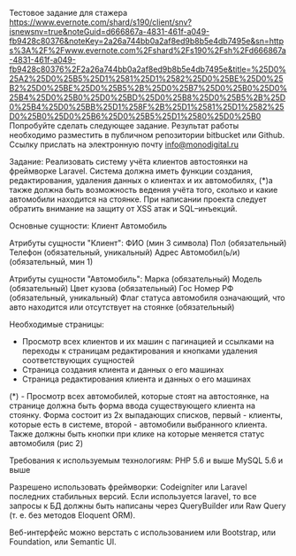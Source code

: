 Тестовое задание для стажера
https://www.evernote.com/shard/s190/client/snv?isnewsnv=true&noteGuid=d666867a-4831-461f-a049-fb9428c80376&noteKey=2a26a744bb0a2af8ed9b8b5e4db7495e&sn=https%3A%2F%2Fwww.evernote.com%2Fshard%2Fs190%2Fsh%2Fd666867a-4831-461f-a049-fb9428c80376%2F2a26a744bb0a2af8ed9b8b5e4db7495e&title=%25D0%25A2%25D0%25B5%25D1%2581%25D1%2582%25D0%25BE%25D0%25B2%25D0%25BE%25D0%25B5%2B%25D0%25B7%25D0%25B0%25D0%25B4%25D0%25B0%25D0%25BD%25D0%25B8%25D0%25B5%2B%25D0%25B4%25D0%25BB%25D1%258F%2B%25D1%2581%25D1%2582%25D0%25B0%25D0%25B6%25D0%25B5%25D1%2580%25D0%25B0
Попробуйте сделать следующее задание. Результат работы необходимо разместить в публичном репозитории bitbucket или Github. Ссылку прислать на электронную почту info@monodigital.ru

Задание:
Реализовать систему учёта клиентов автостоянки на фреймворке Laravel. Система должна иметь функции создания, редактирования, удаления данных о клиентах и их автомобилях, (*)а также должна быть возможность ведения учёта того, сколько и какие автомобили находится на стоянке. При написании проекта следует обратить внимание на защиту от XSS атак и SQL–инъекций.

Основные сущности:
Клиент
Автомобиль

Атрибуты сущности "Клиент":
ФИО (мин 3 символа)
Пол (обязательный)
Телефон (обязательный, уникальный)
Адрес
Автомобил(ь/и) (обязательный, мин 1)

Атрибуты сущности "Автомобиль":
Марка (обязательный)
Модель (обязательный)
Цвет кузова (обязательный)
Гос Номер РФ (обязательный, уникальный)
Флаг статуса автомобиля означающий, что авто находится или отсутствует на стоянке (обязательный)

Необходимые страницы:
- Просмотр всех клиентов и их машин с пагинацией и ссылками на переходы к страницам редактирования и кнопками удаления соответствующих сущностей
- Страница создания клиента и данных о его машинах
- Страница редактирования клиента и данных о его машинах

(*) - Просмотр всех автомобилей, которые стоят на автостоянке, на странице должна быть форма ввода существующего клиента на стоянку. Форма состоит из 2х выпадающих списков, первый - клиенты, которые есть в системе, второй - автомобили выбранного клиента. Также должны быть кнопки при клике на которые меняется статус автомобиля (рис 2)

Требования к используемым технологиям:
PHP 5.6 и выше
MySQL 5.6 и выше

Разрешено использовать фреймворки:
Codeigniter или Laravel последних стабильных версий. Если используется laravel, то все запросы к БД должны быть написаны через QueryBuilder или Raw Query (т. е. без методов Eloquent ORM).

Веб-интерфейс можно верстать с использованием или Bootstrap, или Foundation, или Semantic UI.